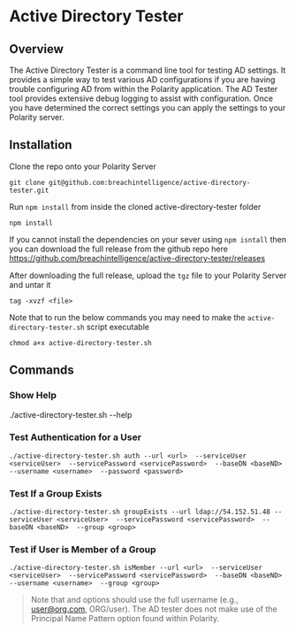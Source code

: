 # Active Directory Tester

## Overview

The Active Directory Tester is a command line tool for testing AD settings.  It provides a simple way to test various AD configurations if you are having trouble configuring AD from within the Polarity application.  The AD Tester tool provides extensive debug logging to assist with configuration.  Once you have determined the correct settings you can apply the settings to your Polarity server.

## Installation

Clone the repo onto your Polarity Server

```
git clone git@github.com:breachintelligence/active-directory-tester.git
```

Run `npm install` from inside the cloned active-directory-tester folder


```
npm install
```

If you cannot install the dependencies on your sever using `npm isntall` then you can download the full release from the github repo here
https://github.com/breachintelligence/active-directory-tester/releases

After downloading the full release, upload the `tgz` file to your Polarity Server and untar it

```
tag -xvzf <file>
```

Note that to run the below commands you may need to make the `active-directory-tester.sh` script executable

```
chmod a+x active-directory-tester.sh
```

## Commands

### Show Help

./active-directory-tester.sh --help

### Test Authentication for a User

```
./active-directory-tester.sh auth --url <url>  --serviceUser <serviceUser>  --servicePassword <servicePassword>  --baseDN <baseND>  --username <username>  --password <password>
```

### Test If a Group Exists

```
./active-directory-tester.sh groupExists --url ldap://54.152.51.48 --serviceUser <serviceUser>  --servicePassword <servicePassword>  --baseDN <baseND>  --group <group>
```

### Test if User is Member of a Group

```
./active-directory-tester.sh isMember --url <url>  --serviceUser <serviceUser>  --servicePassword <servicePassword>  --baseDN <baseND>  --username <username>  --group <group>
```

> Note that <serviceUser> and <username> options should use the full username (e.g., user@org.com, ORG/user).  The AD tester does not make use of the Principal Name Pattern option found within Polarity.
